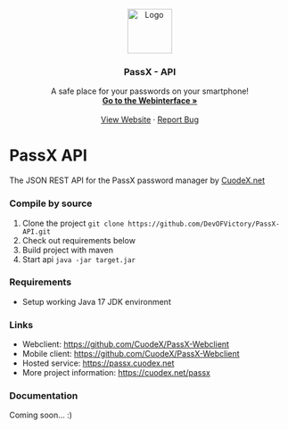 <!-- PROJECT LOGO -->
<br />
<div align="center">
  <a href="https://passx.cuodex.net">
    <img src="https://passx.cuodex.net/assets/logo.png" alt="Logo" width="80" height="80">
  </a>

<h3 align="center">PassX - API</h3>

  <p align="center">
    A safe place for your passwords on your smartphone!
    <br />
    <a href="https://passx.cuodex.net"><strong>Go to the Webinterface »</strong></a>
    <br />
    <br />
    <a href="https://cuodex.net/passx">View Website</a>
    ·
    <a href="https://cuodex.net/contact#reportBug">Report Bug</a>
  </p>
</div>

# PassX API
The JSON REST API for the PassX password manager by [CuodeX.net](https://cuodex.net)

### Compile by source
1. Clone the project `git clone https://github.com/DevOFVictory/PassX-API.git`
2. Check out requirements below
3. Build project with maven
4. Start api `java -jar target.jar`

### Requirements
- Setup working Java 17 JDK environment

### Links
- Webclient: https://github.com/CuodeX/PassX-Webclient
- Mobile client: https://github.com/CuodeX/PassX-Webclient
- Hosted service: https://passx.cuodex.net
- More project information: https://cuodex.net/passx

### Documentation
Coming soon... :)
